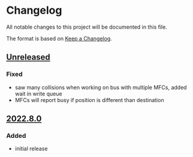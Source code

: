# Changelog
All notable changes to this project will be documented in this file.

The format is based on [Keep a Changelog](https://keepachangelog.com/).

## [Unreleased]

### Fixed
- saw many collisions when working on bus with multiple MFCs, added wait in write queue
- MFCs will report busy if position is different than destination

## [2022.8.0]

### Added
- initial release

[Unreleased]: https://github.com/yaq-project/yaqd-brooks/-/compare/v2022.8.0...main
[2022.8.0]: https://github.com/yaq-project/yaqd-brooks/-/tags/v2022.8.0

